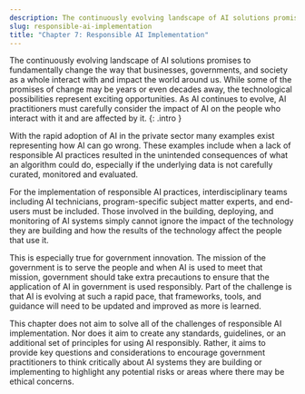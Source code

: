 ```yaml
---
description: The continuously evolving landscape of AI solutions promises to fundamentally change the way that businesses, governments, and society as a whole interact with and impact the world around us. While some of the promises of change may be years or even decades away, the technological possibilities represent exciting opportunities. As AI continues to evolve, AI practitioners must carefully consider the impact of AI on the people who interact with it and are affected by it. 
slug: responsible-ai-implementation
title: "Chapter 7: Responsible AI Implementation"
---
```


The continuously evolving landscape of AI solutions promises to fundamentally change the way that businesses, governments, and society as a whole interact with and impact the world around us. While some of the promises of change may be years or even decades away, the technological possibilities represent exciting opportunities. As AI continues to evolve, AI practitioners must carefully consider the impact of AI on the people who interact with it and are affected by it.
{: .intro }

With the rapid adoption of AI in the private sector many examples exist representing how AI can go wrong. These examples include when a lack of responsible AI practices resulted in the unintended consequences of what an algorithm could do, especially if the underlying data is not carefully curated, monitored and evaluated. 

For the implementation of responsible AI practices, interdisciplinary teams including AI technicians, program-specific subject matter experts, and end-users must be included. Those involved in the building, deploying, and monitoring of AI systems simply cannot ignore the impact of the technology they are building and how the results of the technology affect the people that use it. 

This is especially true for government innovation. The mission of the government is to serve the people and when AI is used to meet that mission, government should take extra precautions to ensure that the application of AI in government is used responsibly. Part of the challenge is that AI is evolving at such a rapid pace, that frameworks, tools, and guidance will need to be updated and improved as more is learned.

This chapter does not aim to solve all of the challenges of responsible AI implementation. Nor does it aim to create any standards, guidelines, or an additional set of principles for using AI responsibly. Rather, it aims to provide key questions and considerations to encourage government practitioners to think critically about AI systems they are building or implementing to highlight any potential risks or areas where there may be ethical concerns. 